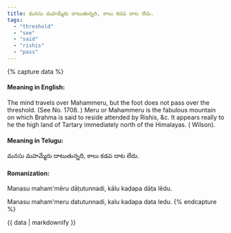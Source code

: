 ```yaml
---
title: మనసు మహమ్మేరు దాటుతున్నది, కాలు కడప దాట లేదు.
tags:
  - "threshold"
  - "see"
  - "said"
  - "rishis"
  - "pass"
---
```


{% capture data %}
#### Meaning in English:
The mind travels over Mahammeru, but the foot does not pass over the threshold.
(See No. 1708. )
Meru or Mahammeru is the fabulous mountain on which Brahma is said to reside attended by Rishis, &c. It appears really to he the high land of Tartary immediately north of the Himalayas. ( Wilson).

#### Meaning in Telugu:
మనసు మహమ్మేరు దాటుతున్నది, కాలు కడప దాట లేదు.

#### Romanization:
Manasu maham'mēru dāṭutunnadi, kālu kaḍapa dāṭa lēdu.

Manasu maham'meru datutunnadi, kalu kadapa data ledu.
{% endcapture %}

{{ data | markdownify }}

